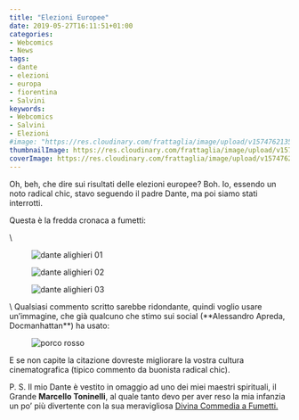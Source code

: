 ```yaml
---
title: "Elezioni Europee"
date: 2019-05-27T16:11:51+01:00
categories:
- Webcomics
- News
tags:
- dante
- elezioni
- europa
- fiorentina
- Salvini
keywords:
- Webcomics
- Salvini
- Elezioni
#image: "https://res.cloudinary.com/frattaglia/image/upload/v1574762135/elezioni-europee/dante-01_hqqloz.png"
thumbnailImage: https://res.cloudinary.com/frattaglia/image/upload/v1574762135/elezioni-europee/dante-01_hqqloz.png
coverImage: https://res.cloudinary.com/frattaglia/image/upload/v1574762135/elezioni-europee/dante-01_hqqloz.png
---
```



Oh, beh, che dire sui risultati delle elezioni europee? Boh. Io, essendo un noto radical chic, stavo seguendo il padre Dante, ma poi siamo stati interrotti.

Questa è la fredda cronaca a fumetti:
<!--more-->
\
<div class="outer">
<figure>
  <img src="https://res.cloudinary.com/frattaglia/image/upload/v1574762135/elezioni-europee/dante-01_hqqloz.png" alt="dante alighieri 01">
  <figcaption></figcaption>
</figure>
</div>
<div class="outer">
<figure>
  <img src="https://res.cloudinary.com/frattaglia/image/upload/v1574762133/elezioni-europee/dante-02_yduwh2.png" alt="dante alighieri 02">
  <figcaption></figcaption>
</figure>
</div>
<div class="outer">
<figure>
  <img src="https://res.cloudinary.com/frattaglia/image/upload/v1574762135/elezioni-europee/dante-03_cbsf3m.png" alt="dante alighieri 03">
  <figcaption></figcaption>
</figure>
</div>
\
Qualsiasi commento scritto sarebbe ridondante, quindi voglio usare un’immagine, che già qualcuno che stimo sui social (**Alessandro Apreda, Docmanhattan**) ha usato:

<div class="outer">
<figure>
  <img src="https://res.cloudinary.com/frattaglia/image/upload/v1574762133/elezioni-europee/porco-rosso_izttqr.jpg" alt="porco rosso">
  <figcaption></figcaption>
</figure>
</div>
E se non capite la citazione dovreste migliorare la vostra cultura cinematografica (tipico commento da buonista radical chic).



P. S. Il mio Dante è vestito in omaggio ad uno dei miei maestri spirituali, il Grande **Marcello Toninelli**, al quale tanto devo per aver reso la mia infanzia un po’ più divertente con la sua meravigliosa [Divina Commedia a Fumetti.](https://shockdom.com/negozio/fumetti/dante-la-divina-commedia-a-fumetti/)
